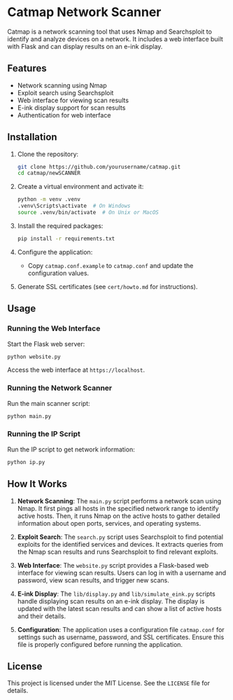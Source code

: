 # Catmap Network Scanner

Catmap is a network scanning tool that uses Nmap and Searchsploit to identify and analyze devices on a network. It includes a web interface built with Flask and can display results on an e-ink display.

## Features

- Network scanning using Nmap
- Exploit search using Searchsploit
- Web interface for viewing scan results
- E-ink display support for scan results
- Authentication for web interface

## Installation

1. Clone the repository:
    ```bash
    git clone https://github.com/yourusername/catmap.git
    cd catmap/newSCANNER
    ```

2. Create a virtual environment and activate it:
    ```bash
    python -m venv .venv
    .venv\Scripts\activate  # On Windows
    source .venv/bin/activate  # On Unix or MacOS
    ```

3. Install the required packages:
    ```bash
    pip install -r requirements.txt
    ```

4. Configure the application:
    - Copy `catmap.conf.example` to `catmap.conf` and update the configuration values.

5. Generate SSL certificates (see `cert/howto.md` for instructions).

## Usage

### Running the Web Interface

Start the Flask web server:
```bash
python website.py
```

Access the web interface at `https://localhost`.

### Running the Network Scanner

Run the main scanner script:
```bash
python main.py
```

### Running the IP Script

Run the IP script to get network information:
```bash
python ip.py
```

## How It Works

1. **Network Scanning**: The `main.py` script performs a network scan using Nmap. It first pings all hosts in the specified network range to identify active hosts. Then, it runs Nmap on the active hosts to gather detailed information about open ports, services, and operating systems.

2. **Exploit Search**: The `search.py` script uses Searchsploit to find potential exploits for the identified services and devices. It extracts queries from the Nmap scan results and runs Searchsploit to find relevant exploits.

3. **Web Interface**: The `website.py` script provides a Flask-based web interface for viewing scan results. Users can log in with a username and password, view scan results, and trigger new scans.

4. **E-ink Display**: The `lib/display.py` and `lib/simulate_eink.py` scripts handle displaying scan results on an e-ink display. The display is updated with the latest scan results and can show a list of active hosts and their details.

5. **Configuration**: The application uses a configuration file `catmap.conf` for settings such as username, password, and SSL certificates. Ensure this file is properly configured before running the application.

## License

This project is licensed under the MIT License. See the `LICENSE` file for details.
